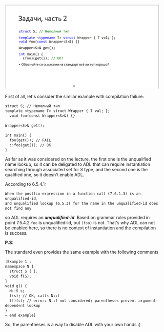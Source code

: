 ![task_2](pics/task_2.png)

First of all, let's consider the similar example with compilation failure:

```
struct S; // Неполный тип
template <typename T> struct Wrapper { T val; };
  void foo(const Wrapper<S>&) {}

Wrapper<S>& get();

int main() {
  foo(get()); // FAIL
  ::foo(get()); // OK
}
```

As far as it was considered on the lecture, the first one is the unqualified name lookup, so it can be deligated to ADL that can require instantiation searching through associated set for S type, and the second one is the qualified one, so it doesn't enable ADL.

According to 6.5.4.1: 

```
When the postfix-expression in a function call (7.6.1.3) is an unqualified-id, 
and unqualified lookup (6.5.3) for the name in the unqualified-id does not find any
```

so ADL requires an ***unqualified-id***. Based on grammar rules provided in point 7.5.4.2 `foo` is unqualified-id, but `(foo)` is not. That's why ADL can not be enabled here, so there is no context of instantiation and the compilation is success.

**P.S:**

The standard even provides the same example with the following comments

```
[Example 1 :
namespace N {
  struct S { };
  void f(S);
}
void g() {
  N::S s;
  f(s); // OK, calls N::f
  (f)(s); // error: N::f not considered; parentheses prevent argument-dependent lookup
} 
— end example]
```

So, the parentheses is a way to disable ADL with your own hands :) 